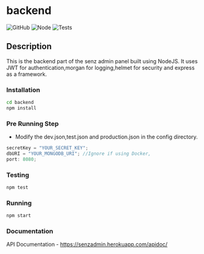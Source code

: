 # backend

![GitHub](https://img.shields.io/github/license/scorelab/senz) ![Node](https://img.shields.io/badge/node-11.8-green) ![Tests](https://img.shields.io/badge/build-passing-yellowgreen)

## Description

This is the backend part of the senz admin panel built using NodeJS.
It uses JWT for authentication,morgan for logging,helmet for security and express as a framework.

### Installation

```bash
cd backend
npm install
```

### Pre Running Step

- Modify the dev.json,test.json and production.json in the config directory.

```javascript
secretKey = "YOUR_SECRET_KEY";
dbURI = "YOUR_MONGODB_URI"; //Ignore if using Docker,
port: 8080;
```

### Testing

```bash
npm test
```

### Running

```bash
npm start
```

### Documentation

API Documentation - https://senzadmin.herokuapp.com/apidoc/
